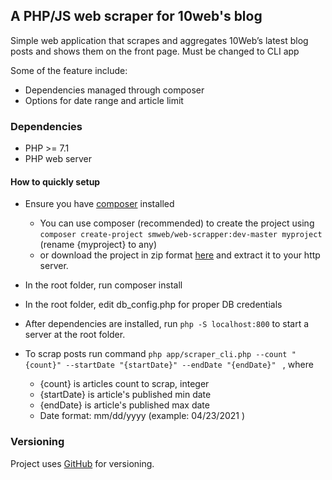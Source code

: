 ## A PHP/JS web scraper for 10web's blog
Simple web application that scrapes and aggregates 10Web’s latest blog posts and shows them on the front page. Must be changed to CLI app


Some of the feature include:
* Dependencies managed through composer
* Options for date range and article limit
### Dependencies
- PHP >= 7.1
- PHP web server

#### How to quickly setup
* Ensure you have [composer](www.getcomposer.org) installed 

    * You can use composer (recommended) to create the project using `composer create-project smweb/web-scrapper:dev-master myproject`   (rename {myproject} to any)
    * or download the project in zip format [here](https://github.com/smwebstudio/web-scrap/archive/refs/heads/master.zip) and extract it to your http server.                                                          	
* In the root folder, run composer install
* In the root folder, edit db_config.php for proper DB credentials
* After dependencies are installed, run `php -S localhost:800` to start a server at the root folder.
* To scrap posts run command `php app/scraper_cli.php --count "{count}" --startDate "{startDate}" --endDate "{endDate}" ` , where
    * {count} is articles count to scrap, integer
    * {startDate} is article's published min date
    * {endDate} is article's published max date
    * Date format: mm/dd/yyyy (example: 04/23/2021 )



### Versioning
Project uses [GitHub](https://github.com/) for versioning.

